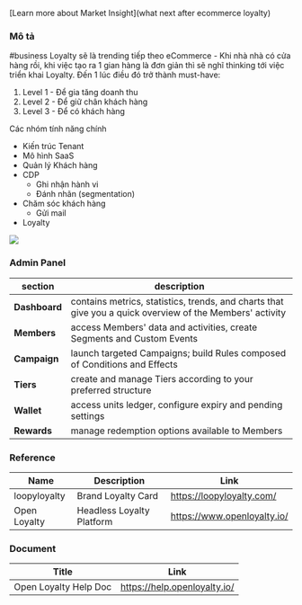[Learn more about Market Insight](what next after ecommerce loyalty)


### Mô tả

#business Loyalty sẽ là trending tiếp theo eCommerce - Khi nhà nhà có cửa hàng rồi, khi việc tạo ra 1 gian hàng là đơn giản thì sẽ nghĩ thinking tới việc triển khai Loyalty. Đến 1 lúc điều đó trở thành must-have:

1. Level 1 - Để gia tăng doanh thu
2. Level 2 - Để giữ chân khách hàng
3. Level 3 - Để có khách hàng

Các nhóm tính năng chính
- Kiến trúc Tenant
- Mô hình SaaS
- Quản lý Khách hàng
- CDP
	- Ghi nhận hành vi
	- Đánh nhãn (segmentation)
- Chăm sóc khách hàng
	- Gửi mail
- Loyalty


![](https://uploads-ssl.webflow.com/5f7c29021be3c410facedbf1/6087f1d9697ac68b0499398e_hero-image.svg)


### Admin Panel

| section   | description                                                                                              |
| --------- | -------------------------------------------------------------------------------------------------------- |
| **Dashboard** | contains metrics, statistics, trends, and charts that give you a quick overview of the Members' activity |
| **Members**   | access Members' data and activities, create Segments and Custom Events                                   |
| **Campaign**  | launch targeted Campaigns; build Rules composed of Conditions and Effects                                |
| **Tiers**     | create and manage Tiers according to your preferred structure                                            |
| **Wallet**    | access units ledger, configure expiry and pending settings                                               |
| **Rewards**   | manage redemption options available to Members                                                           |


### Reference

| Name         | Description        | Link                      |
| ------------ | ------------------ | ------------------------- |
| loopyloyalty | Brand Loyalty Card | https://loopyloyalty.com/ |
| Open Loyalty             |   Headless Loyalty Platform                 | https://www.openloyalty.io/                          |


### Document

| Title                 | Link |
| --------------------- | ---- |
| Open Loyalty Help Doc | https://help.openloyalty.io/     |

